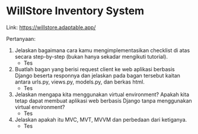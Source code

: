 # WillStore Inventory System
Link: https://willstore.adaptable.app/

Pertanyaan:
1. Jelaskan bagaimana cara kamu mengimplementasikan checklist di atas secara step-by-step (bukan hanya sekadar mengikuti tutorial).
   - Tes 
1. Buatlah bagan yang berisi request client ke web aplikasi berbasis Django beserta responnya dan jelaskan pada bagan tersebut kaitan antara urls.py, views.py, models.py, dan berkas html.
   - Tes
1. Jelaskan mengapa kita menggunakan virtual environment? Apakah kita tetap dapat membuat aplikasi web berbasis Django tanpa menggunakan virtual environment?
   - Tes
1. Jelaskan apakah itu MVC, MVT, MVVM dan perbedaan dari ketiganya.
   - Tes

